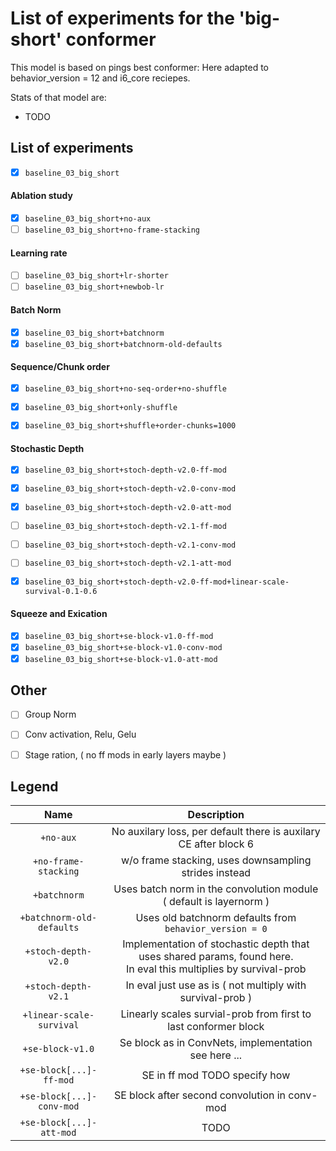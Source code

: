 # List of experiments for the 'big-short' conformer

This model is based on pings best conformer: Here adapted to behavior_version = 12 and i6_core reciepes.

Stats of that model are:

- TODO


## List of experiments

- [x] `baseline_03_big_short`

#### Ablation study


- [x] `baseline_03_big_short+no-aux`
- [ ] `baseline_03_big_short+no-frame-stacking`

#### Learning rate

- [ ] `baseline_03_big_short+lr-shorter`
- [ ] `baseline_03_big_short+newbob-lr`

#### Batch Norm 

- [x] `baseline_03_big_short+batchnorm`
- [x] `baseline_03_big_short+batchnorm-old-defaults`

#### Sequence/Chunk order


- [x] `baseline_03_big_short+no-seq-order+no-shuffle`
- [x] `baseline_03_big_short+only-shuffle`
- [x] `baseline_03_big_short+shuffle+order-chunks=1000`


#### Stochastic Depth 


- [x] `baseline_03_big_short+stoch-depth-v2.0-ff-mod`
- [x] `baseline_03_big_short+stoch-depth-v2.0-conv-mod`
- [x] `baseline_03_big_short+stoch-depth-v2.0-att-mod`

- [ ] `baseline_03_big_short+stoch-depth-v2.1-ff-mod`
- [ ] `baseline_03_big_short+stoch-depth-v2.1-conv-mod`
- [ ] `baseline_03_big_short+stoch-depth-v2.1-att-mod`

- [x] `baseline_03_big_short+stoch-depth-v2.0-ff-mod+linear-scale-survival-0.1-0.6`


#### Squeeze and Exication

- [x] `baseline_03_big_short+se-block-v1.0-ff-mod` 
- [x] `baseline_03_big_short+se-block-v1.0-conv-mod` 
- [x] `baseline_03_big_short+se-block-v1.0-att-mod` 

## Other

- [ ] Group Norm
- [ ] Conv activation, Relu, Gelu
- [ ] Stage ration, ( no ff mods in early layers maybe )


## Legend

| Name | Description |
| :----: | :---: |
| `+no-aux` | No auxilary loss, per default there is auxilary CE after block 6 | 
| `+no-frame-stacking` | w/o frame stacking, uses downsampling strides instead |
| `+batchnorm` | Uses batch norm in the convolution module ( default is layernorm ) |
| `+batchnorm-old-defaults` | Uses old batchnorm defaults from `behavior_version = 0` |
| `+stoch-depth-v2.0` | Implementation of stochastic depth that uses shared params, found here. <br/> In eval this multiplies by survival-prob |
| `+stoch-depth-v2.1` | In eval just use as is ( not multiply with survival-prob ) |
| `+linear-scale-survival` | Linearly scales survial-prob from first to last conformer block |
| `+se-block-v1.0` | Se block as in ConvNets, implementation see here ... |
| `+se-block[...]-ff-mod` | SE in ff mod TODO specify how |
| `+se-block[...]-conv-mod` | SE block after second convolution in conv-mod |
| `+se-block[...]-att-mod` | TODO |
